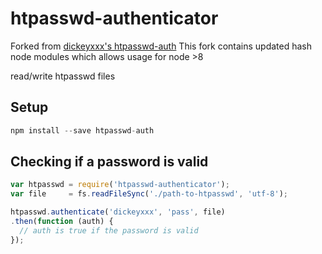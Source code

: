 # htpasswd-authenticator

Forked from [dickeyxxx's htpasswd-auth](https://github.com/dickeyxxx/htpasswd-auth)
This fork contains updated hash node modules which allows usage for node >8

read/write htpasswd files

## Setup

```js
npm install --save htpasswd-auth
```

## Checking if a password is valid

```js
var htpasswd = require('htpasswd-authenticator');
var file     = fs.readFileSync('./path-to-htpasswd', 'utf-8');

htpasswd.authenticate('dickeyxxx', 'pass', file)
.then(function (auth) {
  // auth is true if the password is valid
});
```

